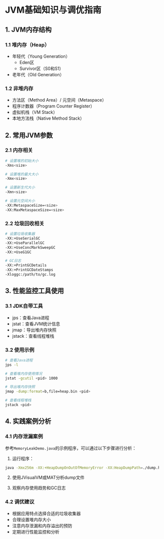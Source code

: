 # JVM基础知识与调优指南

## 1. JVM内存结构

### 1.1 堆内存（Heap）
- 年轻代（Young Generation）
  - Eden区
  - Survivor区（S0和S1）
- 老年代（Old Generation）

### 1.2 非堆内存
- 方法区（Method Area）/ 元空间（Metaspace）
- 程序计数器（Program Counter Register）
- 虚拟机栈（VM Stack）
- 本地方法栈（Native Method Stack）

## 2. 常用JVM参数

### 2.1 内存相关
```bash
# 设置堆的初始大小
-Xms<size>

# 设置堆的最大大小
-Xmx<size>

# 设置新生代大小
-Xmn<size>

# 设置元空间大小
-XX:MetaspaceSize=<size>
-XX:MaxMetaspaceSize=<size>
```

### 2.2 垃圾回收相关
```bash
# 设置垃圾收集器
-XX:+UseSerialGC
-XX:+UseParallelGC
-XX:+UseConcMarkSweepGC
-XX:+UseG1GC

# GC日志
-XX:+PrintGCDetails
-XX:+PrintGCDateStamps
-Xloggc:/path/to/gc.log
```

## 3. 性能监控工具使用

### 3.1 JDK自带工具
- jps：查看Java进程
- jstat：查看JVM统计信息
- jmap：导出堆内存快照
- jstack：查看线程堆栈

### 3.2 使用示例
```bash
# 查看Java进程
jps -l

# 查看堆内存使用情况
jstat -gcutil <pid> 1000

# 导出堆内存快照
jmap -dump:format=b,file=heap.bin <pid>

# 查看线程堆栈
jstack <pid>
```

## 4. 实践案例分析

### 4.1 内存泄漏案例
参考`MemoryLeakDemo.java`的示例程序，可以通过以下步骤进行分析：

1. 运行程序：
```bash
java -Xmx256m -XX:+HeapDumpOnOutOfMemoryError -XX:HeapDumpPath=./dump.hprof com.example.MemoryLeakDemo
```

2. 使用JVisualVM或MAT分析dump文件

3. 观察内存使用趋势和GC日志

### 4.2 调优建议
- 根据应用特点选择合适的垃圾收集器
- 合理设置堆内存大小
- 注意内存泄漏和内存溢出的预防
- 定期进行性能监控和分析
